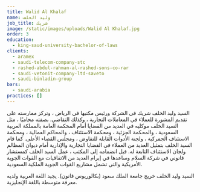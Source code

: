 ```yaml
---
title: Walid Al Khalaf
name: وليد الخلف
job_title: شريك
image: /static/images/uploads/Walid Al Khalaf.jpg
order: 3
education:
  - king-saud-university-bachelor-of-laws
clients:
  - aramex
  - saudi-telecom-company-stc
  - rashed-abdul-rahman-al-rashed-sons-co-rar
  - saudi-vetonit-company-ltd-saveto
  - saudi-binladin-group
bars:
  - saudi-arabia
practices: []
---
```

السيد وليد الخلف شريك في الشركة ورئيس مكتبها في الرياض ، وتركز ممارسته على تقديم المشورة للعملاء في المعاملات التجارية ، وكذلك التقاضي. بصفته محاميًا ، مثل السيد الخلف موكليه في العديد من القضايا أمام المحكمة العامة بالمملكة العربية السعودية ، والمحكمة الجزئية ، ومحكمة الاستئناف ، والمحاكم العمالية ، ومحكمة الاستئناف الجمركية ، ولجنة الأدوات القابلة للتفاوض ، ومجلس القضاء الأعلى. كما قام السيد الخلف بتمثيل العديد من العملاء في القضايا التجارية والإدارية أمام ديوان المظالم ولجان الاستئناف التابعة له. قبل انضمامه إلى المكتب ، عمل السيد الخلف كمستشار قانوني في شركة السلام وساعدها في إبرام العديد من الاتفاقيات مع القوات الجوية الأمريكية والتي تشمل مشاريع القوات الجوية الملكية السعودية.

السيد وليد الخلف خريج جامعة الملك سعود (بكالوريوس قانون). يجيد اللغة العربية ولديه معرفة متوسطة باللغة الإنجليزية.
